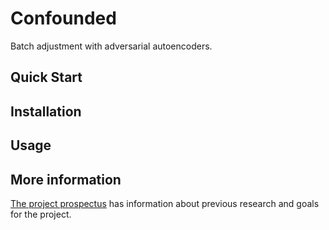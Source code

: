 # Confounded

Batch adjustment with adversarial autoencoders.

## Quick Start

## Installation

## Usage

## More information

[The project prospectus](Prospectus.pdf) has information about previous research and goals for the project.
